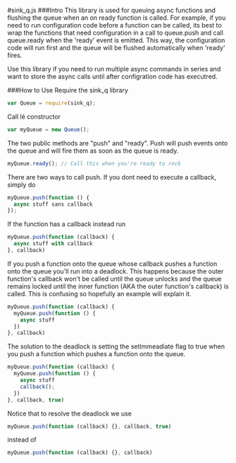 #sink_q.js
###Intro
This library is used for queuing async functions and flushing the queue when an on ready function is called. For example, if you need to run configuration code before a function can be called, its best to wrap the functions that need configuration in a call to queue.push and call queue.ready when the 'ready' event is emitted. This way, the configuration code will run first and the queue will be flushed automatically when 'ready' fires.

Use this library if you need to run multiple async commands in series and want to store the async calls until after configration code has executred.

###How to Use
Require the sink_q library

```js
var Queue = require(sink_q);
```

Call lé constructor

```js
var myQueue = new Queue();
```


The two public methods are "push" and "ready". Push will push events onto the queue and will fire them as soon as 
the queue is ready.
```js
myQueue.ready(); // Call this when you're ready to rock
```

There are two ways to call push. If you dont need to execute a callback, simply do
```js
myQueue.push(function () {
  async stuff sans callback
});
```

If the function has a callback instead run 
```js
myQueue.push(function (callback) {
  async stuff with callback
}, callback)
```

If you push a function onto the queue whose callback pushes a function onto the queue you'll run into a deadlock. This happens because the outer function's callback won't be called until the queue unlocks and the queue remains locked until the inner function (AKA the outer function's callback) is called. This is confusing so hopefully an example will explain it.
```js
myQueue.push(function (callback) {
  myQueue.push(function () {
    async stuff
  })
}, callback)

```

The solution to the deadlock is setting the setImmeadiate flag to true when you push a function which pushes a function onto the queue.
```js
myQueue.push(function (callback) {
  myQueue.push(function () {
    async stuff
    callback();
  })
}, callback, true)
```

Notice that to resolve the deadlock we use
```js
myQueue.push(function (callback) {}, callback, true)
```

instead of 

```js
myQueue.push(function (callback) {}, callback)
```